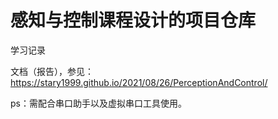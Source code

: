 # 感知与控制课程设计的项目仓库

学习记录

文档（报告），参见：https://stary1999.github.io/2021/08/26/PerceptionAndControl/

ps：需配合串口助手以及虚拟串口工具使用。
